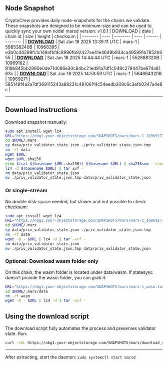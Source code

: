 ## Node Snapshot
CryptoCrew provides daily node-snapshots for the chains we validate. These snapshots are designed to be minimum-size and can be used to quickly sync your own node!
marsd version: v1.0.1
| DOWNLOAD | date | chain id | size | height | checksum |
| -------- | ---- | -------- | ---- | ------ | -------- |
| **[DOWNLOAD](https://nbg1.your-objectstorage.com/SNAPSHOTS/mars/mars-1_10968395.tar.lz4)** | Sat Jan 18 2025 13:39:11 UTC | mars-1 | 598538240B | 10968395 | e3b0c44298fc1c149afbf4c8996fb92427ae41e4649b934ca495991b7852b855 |
| **[DOWNLOAD](https://nbg1.your-objectstorage.com/SNAPSHOTS/mars/mars-1_10969162.tar.lz4)** | Sat Jan 18 2025 14:44:44 UTC | mars-1 | 552888320B | 10969162 | 919b845bb2880e0de71d086e30c84bc21ed91a7df1c048c278447be974a8163c |
| **[DOWNLOAD](https://nbg1.your-objectstorage.com/SNAPSHOTS/mars/mars-1_10969271.tar.lz4)** | Sat Jan 18 2025 14:53:59 UTC | mars-1 | 564664320B | 10969271 | 585148f4a2a7df369115243a88231c481061f4c54eedb308c6c3efb0347a4e8c |

---

## Download instructions
Download snapshot manually:
```sh
sudo apt install wget lz4
URL="https://nbg1.your-objectstorage.com/SNAPSHOTS/mars/mars-1_10969271.tar.lz4"
cd $HOME/.mars
cp data/priv_validator_state.json ./priv_validator_state.json.tmp
rm -rf data
wget $URL
wget $URL.sha256
echo $(cat $(basename $URL.sha256)) $(basename $URL) | sha256sum --check
lz4 -d $(basename $URL) | tar xvf -
rm data/priv_validator_state.json
mv ./priv_validator_state.json.tmp data/priv_validator_state.json
```

### Or single-stream
No double disk-space needed, but slower and not possible to check checksum:
```sh
sudo apt install wget lz4
URL="https://nbg1.your-objectstorage.com/SNAPSHOTS/mars/mars-1_10969271.tar.lz4"
cd $HOME/.mars
cp data/priv_validator_state.json ./priv_validator_state.json.tmp
rm -rf data
wget -O - $URL | lz4 -d | tar -xvf -
rm data/priv_validator_state.json
mv ./priv_validator_state.json.tmp data/priv_validator_state.json
```
### Optional: Download wasm folder only
On this chain, the wasm folder is located under data/wasm. If statesync doesn't provide the wasm folder, you can grab it:
```sh
URL="https://nbg1.your-objectstorage.com/SNAPSHOTS/mars/mars-1_wasm.tar.lz4"
cd $HOME/.mars/data
rm -rf wasm
wget -O - $URL | lz4 -d | tar -xvf -
```
## Using the download script
The download script fully automates the process and preserves validator state. Run:
```sh
curl -sSL https://nbg1.your-objectstorage.com/SNAPSHOTS/mars/download_snapshot.sh | bash
```
---

After extracting, start the daemon:
`sudo systemctl start marsd`
